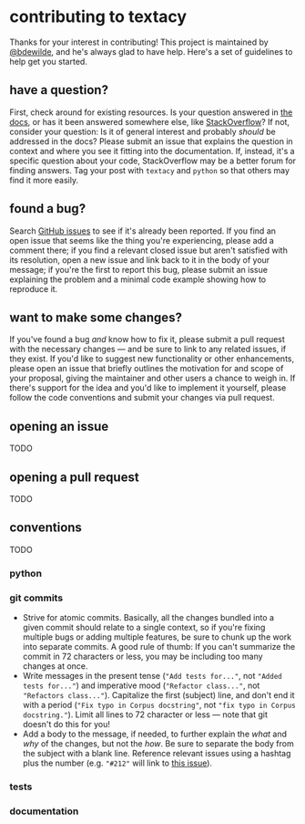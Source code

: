 # contributing to textacy

Thanks for your interest in contributing! This project is maintained by [@bdewilde](https://github.com/bdewilde), and he's always glad to have help. Here's a set of guidelines to help get you started.

## have a question?

First, check around for existing resources. Is your question answered in [the docs](https://chartbeat-labs.github.io/textacy), or has it been answered somewhere else, like [StackOverflow](https://stackoverflow.com/search?q=textacy)? If not, consider your question: Is it of general interest and probably *should* be addressed in the docs? Please submit an issue that explains the question in context and where you see it fitting into the documentation. If, instead, it's a specific question about your code, StackOverflow may be a better forum for finding answers. Tag your post with `textacy` and `python` so that others may find it more easily.

## found a bug?

Search [GitHub issues](https://github.com/chartbeat-labs/textacy/issues) to see if it's already been reported. If you find an open issue that seems like the thing you're experiencing, please add a comment there; if you find a relevant closed issue but aren't satisfied with its resolution, open a new issue and link back to it in the body of your message; if you're the first to report this bug, please submit an issue explaining the problem and a minimal code example showing how to reproduce it.

## want to make some changes?

If you've found a bug *and* know how to fix it, please submit a pull request with the necessary changes — and be sure to link to any related issues, if they exist. If you'd like to suggest new functionality or other enhancements, please open an issue that briefly outlines the motivation for and scope of your proposal, giving the maintainer and other users a chance to weigh in. If there's support for the idea and you'd like to implement it yourself, please follow the code conventions and submit your changes via pull request.

## opening an issue

TODO

## opening a pull request

TODO

## conventions

TODO

### python

### git commits

- Strive for atomic commits. Basically, all the changes bundled into a given commit should relate to a single context, so if you're fixing multiple bugs or adding multiple features, be sure to chunk up the work into separate commits. A good rule of thumb: If you can't summarize the commit in 72 characters or less, you may be including too many changes at once.
- Write messages in the present tense (`"Add tests for..."`, not `"Added tests for..."`) and imperative mood (`"Refactor class..."`, not `"Refactors class..."`). Capitalize the first (subject) line, and don't end it with a period (`"Fix typo in Corpus docstring"`, not `"fix typo in Corpus docstring."`). Limit all lines to 72 character or less — note that git doesn't do this for you!
- Add a body to the message, if needed, to further explain the *what* and *why* of the changes, but not the *how*. Be sure to separate the body from the subject with a blank line. Reference relevant issues using a hashtag plus the number (e.g. `"#212"` will link to [this issue](https://github.com/chartbeat-labs/textacy/issues/212)).

### tests

### documentation
